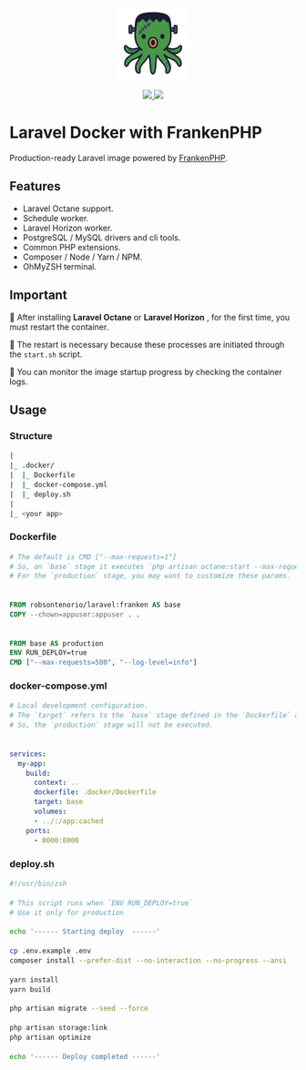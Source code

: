 <p align="center">
  <img src="https://raw.githubusercontent.com/robsontenorio/laravel-docker/refs/heads/franken/octopus.png" height="128">
</p> 
<p align="center">    
  <a href="https://hub.docker.com/r/robsontenorio/laravel">
    <img src="https://img.shields.io/docker/pulls/robsontenorio/laravel?color=orange&style=for-the-badge" />
    <img src="https://img.shields.io/docker/image-size/robsontenorio/laravel?sort=date&style=for-the-badge" />
  </a>
</p>

# Laravel Docker with FrankenPHP

Production-ready Laravel image powered by [FrankenPHP](https://frankenphp.dev).

## Features

- Laravel Octane support.
- Schedule worker.
- Laravel Horizon worker.
- PostgreSQL / MySQL drivers and cli tools.
- Common PHP extensions.
- Composer / Node / Yarn / NPM.
- OhMyZSH terminal.

## Important


💢 After installing **Laravel Octane** or **Laravel Horizon** , for the first time, you must restart the container. 

💢 The restart is necessary because these processes are initiated through the `start.sh` script.

💢 You can monitor the image startup progress by checking the container logs.

## Usage

### Structure
```bash
|
|_ .docker/
|  |_ Dockerfile
|  |_ docker-compose.yml
|  |_ deploy.sh
|
|_ <your app>
```

### Dockerfile

```Dockerfile
# The default is CMD ["--max-requests=1"]
# So, on `base` stage it executes `php artisan octane:start --max-requests=1`
# For the `production` stage, you may want to customize these params.


FROM robsontenorio/laravel:franken AS base
COPY --chown=appuser:appuser . .


FROM base AS production
ENV RUN_DEPLOY=true                              
CMD ["--max-requests=500", "--log-level=info"]   
```

### docker-compose.yml
```yaml
# Local development configuration.
# The `target` refers to the `base` stage defined in the `Dockerfile` above.
# So, the `production` stage will not be executed.


services:
  my-app:
    build:
      context: ..
      dockerfile: .docker/Dockerfile
      target: base  
      volumes:
      - ../:/app:cached
    ports:
      - 8000:8000
```

### deploy.sh
```bash
#!/usr/bin/zsh

# This script runs when `ENV RUN_DEPLOY=true`
# Use it only for production

echo '------ Starting deploy  ------'

cp .env.example .env
composer install --prefer-dist --no-interaction --no-progress --ansi

yarn install
yarn build

php artisan migrate --seed --force

php artisan storage:link
php artisan optimize

echo '------ Deploy completed ------'
```

